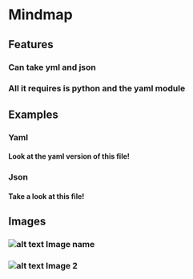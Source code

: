 # Mindmap
## Features
### Can take yml and json
### All it requires is python and the yaml module
## Examples
### Yaml
#### Look at the yaml version of this file!
### Json
#### Take a look at this file!
## Images
### ![alt text](https://fastly.picsum.photos/id/393/200/75.jpg?hmac=jlEHWii57NVeX9WkfNQwjMdmlP04XBQqcx2XtkUPKWI) Image name
### ![alt text](https://fastly.picsum.photos/id/742/100/50.jpg?hmac=ypfKS-piIMDe50YxPuHwRk8xoni8LGONgkI7i1CvCqw) Image 2
